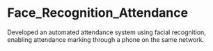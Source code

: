 # Face_Recognition_Attendance
Developed an automated attendance system using facial recognition, enabling attendance marking through a phone on the same network.
